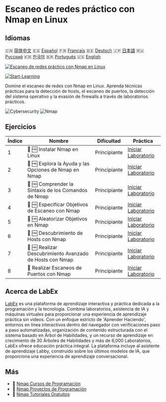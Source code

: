 # Escaneo de redes práctico con Nmap en Linux

## Idiomas

🇨🇳 [简体中文](README_zh.md) 🇪🇸 [Español](README_es.md) 🇫🇷 [Français](README_fr.md) 🇩🇪 [Deutsch](README_de.md) 🇯🇵 [日本語](README_ja.md) 🇷🇺 [Русский](README_ru.md) 🇰🇷 [한국어](README_ko.md) 🇧🇷 [Português](README_pt.md) 🇺🇸 [English](README.md) 

[![Escaneo de redes práctico con Nmap en Linux](https://cover-creator.labex.io/hands-on-network-scanning-with-nmap-on-linux.png?lang=es)](https://labex.io/es/courses/hands-on-network-scanning-with-nmap-on-linux)

[![Start-Learning](https://img.shields.io/badge/Start-Learning-whitesmoke?style=for-the-badge)](https://labex.io/es/courses/hands-on-network-scanning-with-nmap-on-linux)

Domine el escaneo de redes con Nmap en Linux. Aprenda técnicas prácticas para la detección de hosts, el escaneo de puertos, la detección del sistema operativo y la evasión de firewalls a través de laboratorios prácticos.

![Cybersecurity](https://img.shields.io/badge/Cybersecurity-whitesmoke?style=for-the-badge&logo=cybersecurity)
![Nmap](https://img.shields.io/badge/Nmap-whitesmoke?style=for-the-badge&logo=nmap)


## Ejercicios

|   Índice | Nombre                                                   | Dificultad   | Práctica                                                                                                                                                                           |
|----------|----------------------------------------------------------|--------------|------------------------------------------------------------------------------------------------------------------------------------------------------------------------------------|
|        1 | 🧩 🆓 Instalar Nmap en Linux                             | Principiante | <a target='_blank' href='https://labex.io/es/labs/nmap-install-nmap-on-linux-530181?course=hands-on-network-scanning-with-nmap-on-linux'>Iniciar Laboratorio</a>                   |
|        2 | 🧩 🆓 Explora la Ayuda y las Opciones de Nmap en Nmap    | Principiante | <a target='_blank' href='https://labex.io/es/labs/nmap-explore-nmap-help-and-options-in-nmap-547101?course=hands-on-network-scanning-with-nmap-on-linux'>Iniciar Laboratorio</a>   |
|        3 | 🧩 🆓 Comprender la Sintaxis de los Comandos de Nmap     | Principiante | <a target='_blank' href='https://labex.io/es/labs/nmap-understand-nmap-command-syntax-530159?course=hands-on-network-scanning-with-nmap-on-linux'>Iniciar Laboratorio</a>          |
|        4 | 🧩 🆓 Especificar Objetivos de Escaneo con Nmap          | Principiante | <a target='_blank' href='https://labex.io/es/labs/nmap-specify-targets-for-scanning-in-nmap-530185?course=hands-on-network-scanning-with-nmap-on-linux'>Iniciar Laboratorio</a>    |
|        5 | 🧩 🆓 Aleatorizar Objetivos en Nmap                      | Principiante | <a target='_blank' href='https://labex.io/es/labs/nmap-randomize-targets-in-nmap-547108?course=hands-on-network-scanning-with-nmap-on-linux'>Iniciar Laboratorio</a>               |
|        6 | 🧩 🆓 Descubrimiento de Hosts con Nmap                   | Principiante | <a target='_blank' href='https://labex.io/es/labs/nmap-perform-host-discovery-with-nmap-530184?course=hands-on-network-scanning-with-nmap-on-linux'>Iniciar Laboratorio</a>        |
|        7 | 🧩 🆓 Realizar Descubrimiento Avanzado de Hosts con Nmap | Principiante | <a target='_blank' href='https://labex.io/es/labs/nmap-perform-advanced-host-discovery-in-nmap-547102?course=hands-on-network-scanning-with-nmap-on-linux'>Iniciar Laboratorio</a> |
|        8 | 🧩  Realizar Escaneos de Puertos con Nmap                | Principiante | <a target='_blank' href='https://labex.io/es/labs/nmap-conduct-port-scanning-with-nmap-530176?course=hands-on-network-scanning-with-nmap-on-linux'>Iniciar Laboratorio</a>         |

## Acerca de LabEx

[LabEx](https://labex.io) es una plataforma de aprendizaje interactiva y práctica dedicada a la programación y la tecnología. Combina laboratorios, asistencia de IA y máquinas virtuales para proporcionar una experiencia de aprendizaje práctica sin videos. Con un enfoque estricto de 'Aprender Haciendo', entornos en línea interactivos dentro del navegador con verificaciones paso a paso automatizadas, organización de contenido estructurada con el sistema basado en Árbol de Habilidades, y un recurso de aprendizaje en crecimiento de 30 Árboles de Habilidades y más de 6,000 Laboratorios, LabEx ofrece educación práctica integral. La plataforma incluye al asistente de aprendizaje Labby, construido sobre los últimos modelos de IA, que proporciona una experiencia de aprendizaje conversacional.

## Más

- 🔗 [Nmap Cursos de Programación](https://github.com/labex-labs/awesome-programming-courses)
- 🔗 [Nmap Proyectos de Programación](https://github.com/labex-labs/awesome-programming-projects)
- 🔗 [Nmap Tutoriales Gratuitos](https://github.com/labex-labs/nmap-free-tutorials)

